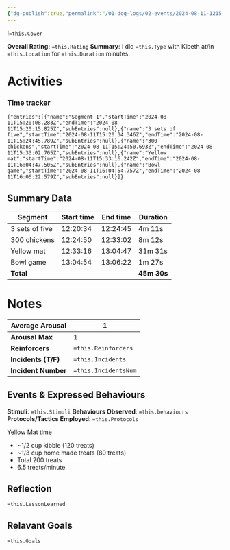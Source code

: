 ```yaml
---
{"dg-publish":true,"permalink":"/01-dog-logs/02-events/2024-08-11-1215-kibeth-multi/","tags":["#Doggos/Activity"],"noteIcon":"","created":"2024-08-11T12:14:48.480-03:00","updated":"2024-08-11T16:59:09.603-03:00"}
---
```


!`=this.Cover`

**Overall Rating:** `=this.Rating`
**Summary**: I did `=this.Type` with Kibeth at/in `=this.Location` for `=this.Duration` minutes.
# Activities
### Time tracker
```simple-time-tracker
{"entries":[{"name":"Segment 1","startTime":"2024-08-11T15:20:08.283Z","endTime":"2024-08-11T15:20:15.825Z","subEntries":null},{"name":"3 sets of five","startTime":"2024-08-11T15:20:34.346Z","endTime":"2024-08-11T15:24:45.789Z","subEntries":null},{"name":"300 chickens","startTime":"2024-08-11T15:24:50.693Z","endTime":"2024-08-11T15:33:02.705Z","subEntries":null},{"name":"Yellow mat","startTime":"2024-08-11T15:33:16.242Z","endTime":"2024-08-11T16:04:47.505Z","subEntries":null},{"name":"Bowl game","startTime":"2024-08-11T16:04:54.757Z","endTime":"2024-08-11T16:06:22.579Z","subEntries":null}]}
```

## Summary Data

| Segment        | Start time | End time | Duration    |
| -------------- | ---------- | -------- | ----------- |
| 3 sets of five | 12:20:34   | 12:24:45 | 4m 11s      |
| 300 chickens   | 12:24:50   | 12:33:02 | 8m 12s      |
| Yellow mat     | 12:33:16   | 13:04:47 | 31m 31s     |
| Bowl game      | 13:04:54   | 13:06:22 | 1m 27s      |
| **Total**      |            |          | **45m 30s** |

# Notes

| **Average Arousal** | 1   |
| ------------------- | -------------------- |
| **Arousal Max**     | 1   |
| **Reinforcers**     | `=this.Reinforcers`  |
| **Incidents (T/F)** | `=this.Incidents`    |
| **Incident Number** | `=this.IncidentsNum` |
## Events & Expressed Behaviours
**Stimuli**: `=this.Stimuli`
**Behaviours Observed**: `=this.behaviours`
**Protocols/Tactics Employed**: `=this.Protocols`

Yellow Mat time  
- ~1/2 cup kibble (120 treats)
- ~1/3 cup home made treats (80 treats)
- Total 200 treats
- 6.5 treats/minute

## Reflection
`=this.LessonLearned`

## Relavant Goals
`=this.Goals`